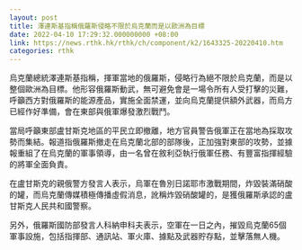 ```yaml
---
layout: post
title: 澤連斯基指稱俄羅斯侵略不限於烏克蘭而是以歐洲為目標
date: 2022-04-10 17:29:32.000000000 +08:00
link: https://news.rthk.hk/rthk/ch/component/k2/1643325-20220410.htm
categories: rthk
---
```


烏克蘭總統澤連斯基指稱，揮軍當地的俄羅斯，侵略行為絕不限於烏克蘭，而是以整個歐洲為目標。他形容俄羅斯動武，無可避免會是一場令所有人受打擊的災難，呼籲西方對俄羅斯的能源產品，實施全面禁運，並向烏克蘭提供額外武器，而烏方已經作好準備，會在東部與俄軍爆發激烈戰鬥。

當局呼籲東部盧甘斯克地區的平民立即撤離，地方官員警告俄軍正在當地為採取攻勢而集結。報道指俄羅斯撤走在烏克蘭北部的部隊後，正加強對東部的攻勢，並據報重組了在烏克蘭的軍事領導，由一名曾在敘利亞執行俄軍任務、有豐富指揮經驗的將軍全面負責。

在盧甘斯克的親俄警方發言人表示，烏軍在魯別日諾耶市激戰期間，炸毀裝滿硝酸的罐，而烏克蘭傳媒積極傳播虛假消息，訛稱炸毀硝酸罐的，是獲俄羅斯承認的盧甘斯克人民共和國警察。

另外，俄羅斯國防部發言人科納申科夫表示，空軍在一日之內，摧毀烏克蘭65個軍事設施，包括指揮部、通訊站、軍火庫、據點及武器貯存點，並擊落無人機。
